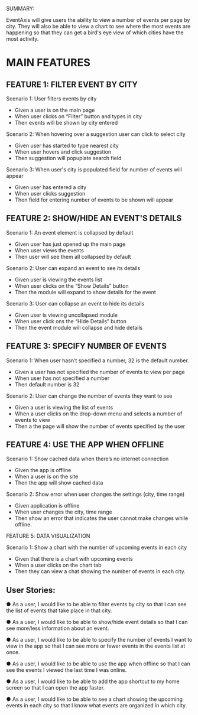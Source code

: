 
SUMMARY: 

EventAxis will give users the ability to view a number of events per page by city. They will also be able to view a chart to see where the most events
are happening so that they can get a bird's eye view of which cities have the most activity. 

# MAIN FEATURES


## FEATURE 1: FILTER EVENT BY CITY


Scenario 1: User filters events by city


* Given a user is on the main page
* When user clicks on “Filter” button and types in city
* Then events will be shown by city entered

Scenario 2: When hovering over a suggestion user can click to select city

* Given user has started to type nearest city
* When user hovers and click suggestion
* Then suggestion will popuplate search field

Scenario 3: When user's city is populated field for number of events will appear

* Given user has entered a city
* When user clicks suggestion
* Then field for entering number of events to be shown will appear


## FEATURE 2: SHOW/HIDE AN EVENT'S DETAILS


Scenario 1: An event element is collapsed by default


* Given user has just opened up the main page
* When user views the events
* Then user will see them all collapsed by default


Scenario 2: User can expand an event to see its details


* Given user is viewing the events list
* When user clicks on the “Show Details” button
* Then the module will expand to show details for the event


Scenario 3: User can collapse an event to hide its details


* Given user is viewing uncollapsed module
* When user click ons the “HIde Details” button
* Then the event module will collapse and hide details

## FEATURE 3: SPECIFY NUMBER OF EVENTS


Scenario 1: When user hasn’t specified a number, 32 is the default number.

* Given a user has not specified the number of events to view per page
* When user has not specified a number
* Then default number is 32


Scenario 2: User can change the number of events they want to see


* Given a user is viewing the list of events 
* When a user clicks on the drop-down menu and selects a number of events to view
* Then a the page will show the number of events specified by the user


## FEATURE 4: USE THE APP WHEN OFFLINE
Scenario 1: Show cached data when there’s no internet connection


* Given the app is offline
* When a user is on the site
* Then the app will show cached data


Scenario 2: Show error when user changes the settings (city, time range)


* Given application is offline
* When user changes the city, time range
* Then show an error that indicates the user cannot make changes while offline.

FEATURE 5: DATA VISUALIZATION

Scenario 1: Show a chart with the number of upcoming events in each city

* Given that there is a chart with upcoming events
* When a user clicks on the chart tab
* Then they can view a chat showing the number of events in each city. 


## User Stories:

● As a user, I would like to be able to filter events by city so that I can see the list of events that
take place in that city.

● As a user, I would like to be able to show/hide event details so that I can see more/less
information about an event.

● As a user, I would like to be able to specify the number of events I want to view in the app so
that I can see more or fewer events in the events list at once.

● As a user, I would like to be able to use the app when offline so that I can see the events I
viewed the last time I was online.

● As a user, I would like to be able to add the app shortcut to my home screen so that I can
open the app faster.

● As a user, I would like to be able to see a chart showing the upcoming events in each city so
that I know what events are organized in which city.

